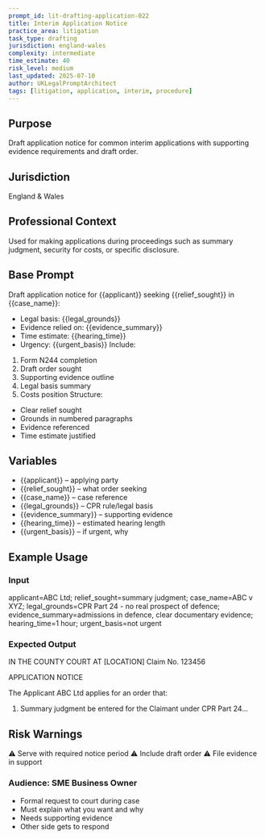 ```yaml
---
prompt_id: lit-drafting-application-022
title: Interim Application Notice
practice_area: litigation
task_type: drafting
jurisdiction: england-wales
complexity: intermediate
time_estimate: 40
risk_level: medium
last_updated: 2025-07-10
author: UKLegalPromptArchitect
tags: [litigation, application, interim, procedure]
---
```


## Purpose
Draft application notice for common interim applications with supporting evidence requirements and draft order.

## Jurisdiction
England & Wales

## Professional Context
Used for making applications during proceedings such as summary judgment, security for costs, or specific disclosure.

## Base Prompt
Draft application notice for {{applicant}} seeking {{relief_sought}} in {{case_name}}:
- Legal basis: {{legal_grounds}}
- Evidence relied on: {{evidence_summary}}
- Time estimate: {{hearing_time}}
- Urgency: {{urgent_basis}}
Include:
1. Form N244 completion
2. Draft order sought
3. Supporting evidence outline
4. Legal basis summary
5. Costs position
Structure:
- Clear relief sought
- Grounds in numbered paragraphs
- Evidence referenced
- Time estimate justified

## Variables
- {{applicant}} – applying party
- {{relief_sought}} – what order seeking
- {{case_name}} – case reference
- {{legal_grounds}} – CPR rule/legal basis
- {{evidence_summary}} – supporting evidence
- {{hearing_time}} – estimated hearing length
- {{urgent_basis}} – if urgent, why

## Example Usage
### Input
applicant=ABC Ltd; relief_sought=summary judgment; case_name=ABC v XYZ; legal_grounds=CPR Part 24 - no real prospect of defence; evidence_summary=admissions in defence, clear documentary evidence; hearing_time=1 hour; urgent_basis=not urgent

### Expected Output
IN THE COUNTY COURT AT [LOCATION]
Claim No. 123456

APPLICATION NOTICE

The Applicant ABC Ltd applies for an order that:
1. Summary judgment be entered for the Claimant under CPR Part 24...

## Risk Warnings
⚠️ Serve with required notice period
⚠️ Include draft order
⚠️ File evidence in support

### Audience: SME Business Owner
- Formal request to court during case
- Must explain what you want and why
- Needs supporting evidence
- Other side gets to respond
